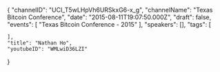 {
    "channelID": "UCI_T5wLHpVh6URSkxG6-x_g",
    "channelName": "Texas Bitcoin Conference",
    "date": "2015-08-11T19:07:50.000Z",
    "draft": false,
    "events": [
        "Texas Bitcoin Conference - 2015"
    ],
    "speakers": [],
    "tags": [

    ],
    "title": "Nathan Ho",
    "youtubeID": "WMLwiD36LZI"
}
